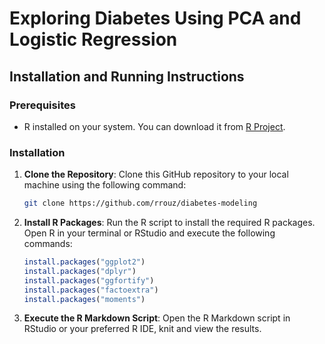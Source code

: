 # Exploring Diabetes Using PCA and Logistic Regression

## Installation and Running Instructions

### Prerequisites

- R installed on your system. You can download it from [R Project](https://www.r-project.org/).

### Installation

1. **Clone the Repository**: Clone this GitHub repository to your local machine using the following command:

   ```bash
   git clone https://github.com/rrouz/diabetes-modeling

2. **Install R Packages**: Run the R script to install the required R packages. Open R in your terminal or RStudio and execute the following commands:

   ```R
   install.packages("ggplot2")
   install.packages("dplyr")
   install.packages("ggfortify")
   install.packages("factoextra")
   install.packages("moments")

3. **Execute the R Markdown Script**: Open the R Markdown script in RStudio or your preferred R IDE, knit and view the results.
